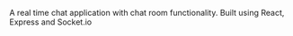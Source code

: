 A real time chat application with chat room functionality.
Built using React, Express and Socket.io
